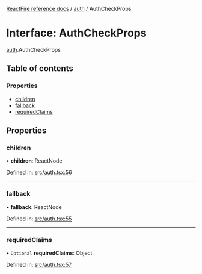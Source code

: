 [ReactFire reference docs](../README.md) / [auth](../modules/auth.md) / AuthCheckProps

# Interface: AuthCheckProps

[auth](../modules/auth.md).AuthCheckProps

## Table of contents

### Properties

- [children](auth.authcheckprops.md#children)
- [fallback](auth.authcheckprops.md#fallback)
- [requiredClaims](auth.authcheckprops.md#requiredclaims)

## Properties

### children

• **children**: ReactNode

Defined in: [src/auth.tsx:56](https://github.com/FirebaseExtended/reactfire/blob/main/src/auth.tsx#L56)

___

### fallback

• **fallback**: ReactNode

Defined in: [src/auth.tsx:55](https://github.com/FirebaseExtended/reactfire/blob/main/src/auth.tsx#L55)

___

### requiredClaims

• `Optional` **requiredClaims**: Object

Defined in: [src/auth.tsx:57](https://github.com/FirebaseExtended/reactfire/blob/main/src/auth.tsx#L57)
